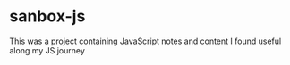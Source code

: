 # sanbox-js
This was a project containing JavaScript notes and content I found useful along my JS journey
